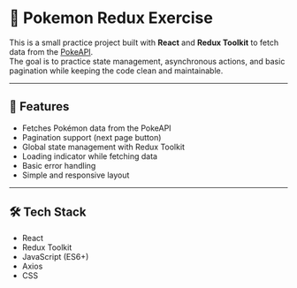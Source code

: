 # 🧩 Pokemon Redux Exercise

This is a small practice project built with **React** and **Redux Toolkit** to fetch data from the [PokeAPI](https://pokeapi.co/).  
The goal is to practice state management, asynchronous actions, and basic pagination while keeping the code clean and maintainable.

---

## 🚀 Features

- Fetches Pokémon data from the PokeAPI
- Pagination support (next page button)
- Global state management with Redux Toolkit
- Loading indicator while fetching data
- Basic error handling
- Simple and responsive layout

---

## 🛠️ Tech Stack

- React
- Redux Toolkit
- JavaScript (ES6+)
- Axios
- CSS